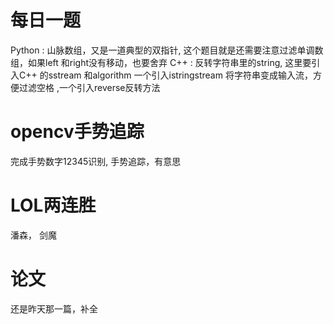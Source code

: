 # 每日一题

Python : 山脉数组，又是一道典型的双指针, 这个题目就是还需要注意过滤单调数组，如果left 和right没有移动，也要舍弃
C++    : 反转字符串里的string, 这里要引入C++ 的sstream 和algorithm 一个引入istringstream 将字符串变成输入流，方便过滤空格 ,一个引入reverse反转方法


# opencv手势追踪
完成手势数字12345识别, 手势追踪，有意思

# LOL两连胜
潘森， 剑魔

# 论文
还是昨天那一篇，补全


